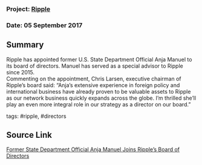 ### Project: [Ripple](../projects/ripple.md)
### Date: 05 September 2017
## Summary

Ripple has appointed former U.S. State Department Official Anja Manuel to its board of directors. Manuel has served as a special advisor to Ripple since 2015.  
Commenting on the appointment, Chris Larsen, executive chairman of Ripple’s board said: “Anja’s extensive experience in foreign policy and international business have already proven to be valuable assets to Ripple as our network business quickly expands across the globe. I’m thrilled she’ll play an even more integral role in our strategy as a director on our board.”


tags: #ripple, #directors
## Source Link
[Former State Department Official Anja Manuel Joins Ripple’s Board of Directors](https://ripple.com/insights/former-state-department-official-anja-manuel-joins-ripples-board-directors/)  

